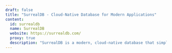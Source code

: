 ```yaml
---
draft: false
title: "SurrealDB - Cloud-Native Database for Modern Applications"
content:
  id: surrealdb
  name: SurrealDB
  website: https://surrealdb.com/
  proxy: true
  description: "SurrealDB is a modern, cloud-native database that simplifies database management for web, mobile, and serverless applications, offering performance, scalability, and security."
---
```

